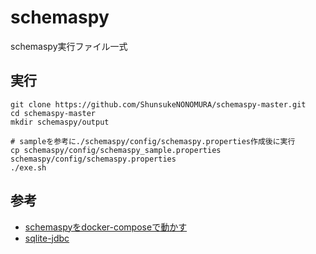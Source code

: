 # schemaspy
schemaspy実行ファイル一式

## 実行
```
git clone https://github.com/ShunsukeNONOMURA/schemaspy-master.git
cd schemaspy-master
mkdir schemaspy/output

# sampleを参考に./schemaspy/config/schemaspy.properties作成後に実行
cp schemaspy/config/schemaspy_sample.properties schemaspy/config/schemaspy.properties
./exe.sh
```

## 参考
- [schemaspyをdocker-composeで動かす](https://takahashik.hatenablog.com/entry/2018/10/09/075957)
- [sqlite-jdbc](https://github.com/xerial/sqlite-jdbc/releases/)
